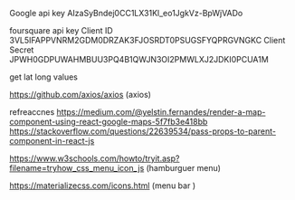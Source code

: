 Google api key
AIzaSyBndej0CC1LX31Kl_eo1JgkVz-BpWjVADo

foursquare api key
Client ID
3VL5IFAPPVNRM2GDM0DRZAK3FJOSRDT0PSUGSFYQPRGVNGKC
Client Secret
JPWH0GDPUWAHMBUU3PQ4B1QWJN3OI2PMWLXJ2JDKI0PCUA1M


get lat long values

https://github.com/axios/axios (axios)




refreaccnes
https://medium.com/@yelstin.fernandes/render-a-map-component-using-react-google-maps-5f7fb3e418bb
https://stackoverflow.com/questions/22639534/pass-props-to-parent-component-in-react-js

https://www.w3schools.com/howto/tryit.asp?filename=tryhow_css_menu_icon_js (hamburguer menu)



https://materializecss.com/icons.html (menu bar )
